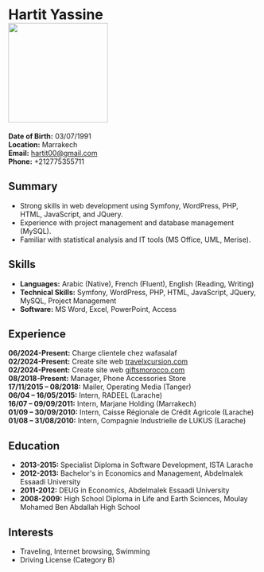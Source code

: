 # Hartit Yassine     <BR>  <img src="C:\Users\HP\Downloads\yassi.jpeg" style="with:500PX; height:200PX">

**Date of Birth:** 03/07/1991  
**Location:** Marrakech  
**Email:** hartit00@gmail.com  
**Phone:** +212775355711

## Summary
- Strong skills in web development using Symfony, WordPress, PHP, HTML, JavaScript, and JQuery.
- Experience with project management and database management (MySQL).
- Familiar with statistical analysis and IT tools (MS Office, UML, Merise).

## Skills
- **Languages:** Arabic (Native), French (Fluent), English (Reading, Writing)
- **Technical Skills:** Symfony, WordPress, PHP, HTML, JavaScript, JQuery, MySQL, Project Management
- **Software:** MS Word, Excel, PowerPoint, Access

## Experience
**06/2024-Present:** Charge clientele chez wafasalaf<br>
**02/2024-Present:** Create site web <a href="travelxcursion.com">travelxcursion.com</a><br>
**02/2024-Present:** Create site web <a href="giftsmorocco.com">giftsmorocco.com</a><br>
**08/2018-Present:** Manager, Phone Accessories Store<br>
**17/11/2015 – 08/2018:** Mailer, Operating Media (Tanger)<br>
**06/04 – 16/05/2015:** Intern, RADEEL (Larache)<br>
**16/07 – 09/09/2011:** Intern, Marjane Holding (Marrakech)<br>
**01/09 – 30/09/2010:** Intern, Caisse Régionale de Crédit Agricole (Larache)<br> 
**01/08 – 31/08/2010:** Intern, Compagnie Industrielle de LUKUS (Larache)<br>

## Education
- **2013-2015:** Specialist Diploma in Software Development, ISTA Larache
- **2012-2013:** Bachelor's in Economics and Management, Abdelmalek Essaadi University
- **2011-2012:** DEUG in Economics, Abdelmalek Essaadi University
- **2008-2009:** High School Diploma in Life and Earth Sciences, Moulay Mohamed Ben Abdallah High School

## Interests
- Traveling, Internet browsing, Swimming
- Driving License (Category B)